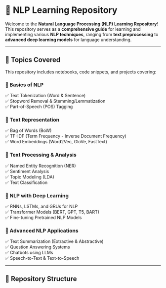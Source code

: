 # 🚀 NLP Learning Repository  

Welcome to the **Natural Language Processing (NLP) Learning Repository**! This repository serves as a **comprehensive guide** for learning and implementing various **NLP techniques**, ranging from **text preprocessing** to **advanced deep learning models** for language understanding.  

---

## 📌 Topics Covered  
This repository includes notebooks, code snippets, and projects covering:  

### **🔹 Basics of NLP**  
✅ Text Tokenization (Word & Sentence)  
✅ Stopword Removal & Stemming/Lemmatization  
✅ Part-of-Speech (POS) Tagging  

### **🔹 Text Representation**  
✅ Bag of Words (BoW)  
✅ TF-IDF (Term Frequency - Inverse Document Frequency)  
✅ Word Embeddings (Word2Vec, GloVe, FastText)  

### **🔹 Text Processing & Analysis**  
✅ Named Entity Recognition (NER)  
✅ Sentiment Analysis  
✅ Topic Modeling (LDA)  
✅ Text Classification  

### **🔹 NLP with Deep Learning**  
✅ RNNs, LSTMs, and GRUs for NLP  
✅ Transformer Models (BERT, GPT, T5, BART)  
✅ Fine-tuning Pretrained NLP Models  

### **🔹 Advanced NLP Applications**  
✅ Text Summarization (Extractive & Abstractive)  
✅ Question Answering Systems  
✅ Chatbots using LLMs  
✅ Speech-to-Text & Text-to-Speech  

---

## 📂 Repository Structure  
